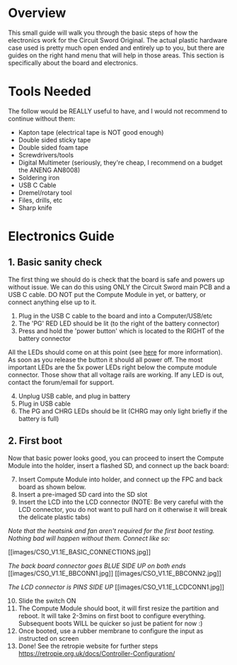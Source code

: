 # Overview
This small guide will walk you through the basic steps of how the electronics work for the Circuit Sword Original. The actual plastic hardware case used is pretty much open ended and entirely up to you, but there are guides on the right hand menu that will help in those areas. This section is specifically about the board and electronics.

# Tools Needed
The follow would be REALLY useful to have, and I would not recommend to continue without them:
* Kapton tape (electrical tape is NOT good enough)
* Double sided sticky tape
* Double sided foam tape
* Screwdrivers/tools
* Digital Multimeter (seriously, they're cheap, I recommend on a budget the ANENG AN8008)
* Soldering iron
* USB C Cable
* Dremel/rotary tool
* Files, drills, etc
* Sharp knife

# Electronics Guide
## 1. Basic sanity check
The first thing we should do is check that the board is safe and powers up without issue. We can do this using ONLY the Circuit Sword main PCB and a USB C cable. DO NOT put the Compute Module in yet, or battery, or connect anything else up to it.

1. Plug in the USB C cable to the board and into a Computer/USB/etc
2. The 'PG' RED LED should be lit (to the right of the battery connector)
3. Press and hold the 'power button' which is located to the RIGHT of the battery connector

All the LEDs should come on at this point (see [here](https://github.com/geebles/Circuit-Sword/wiki/Circuit-Sword-Original-V1.1E#all-leds) for more information). As soon as you release the button it should all power off. The most important LEDs are the 5x power LEDs right below the compute module connector. Those show that all voltage rails are working. If any LED is out, contact the forum/email for support.

4. Unplug USB cable, and plug in battery
5. Plug in USB cable
6. The PG and CHRG LEDs should be lit (CHRG may only light briefly if the battery is full)

## 2. First boot
Now that basic power looks good, you can proceed to insert the Compute Module into the holder, insert a flashed SD, and connect up the back board:

7. Insert Compute Module into holder, and connect up the FPC and back board as shown below.
8. Insert a pre-imaged SD card into the SD slot
9. Insert the LCD into the LCD connector (NOTE: Be very careful with the LCD connector, you do not want to pull hard on it otherwise it will break the delicate plastic tabs)

_Note that the heatsink and fan aren't required for the first boot testing. Nothing bad will happen without them. Connect like so:_

[[images/CSO_V1.1E_BASIC_CONNECTIONS.jpg]]

_The back board connector goes BLUE SIDE UP on both ends_
[[images/CSO_V1.1E_BBCONN1.jpg]]
[[images/CSO_V1.1E_BBCONN2.jpg]]

_The LCD connector is PINS SIDE UP_
[[images/CSO_V1.1E_LCDCONN1.jpg]]

10. Slide the switch ON
11. The Compute Module should boot, it will first resize the partition and reboot. It will take 2-3mins on first boot to configure everything. Subsequent boots WILL be quicker so just be patient for now :)
12. Once booted, use a rubber membrane to configure the input as instructed on screen
13. Done! See the retropie website for further steps https://retropie.org.uk/docs/Controller-Configuration/